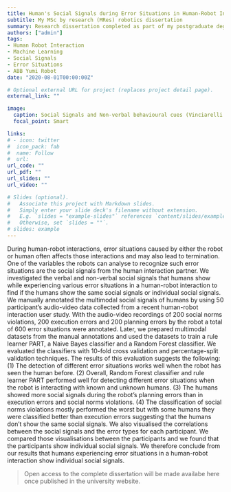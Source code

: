 ```yaml
---
title: Human's Social Signals during Error Situations in Human-Robot Interaction
subtitle: My MSc by research (MRes) robotics dissertation
summary: Research dissertation completed as part of my postgraduate degree.  
authors: ["admin"]
tags:
- Human Robot Interaction
- Machine Learning
- Social Signals
- Error Situations
- ABB Yumi Robot
date: "2020-08-01T00:00:00Z"

# Optional external URL for project (replaces project detail page).
external_link: ""

image:
  caption: Social Signals and Non-verbal behavioural cues (​Vinciarelli et al., 2012, p. 2) ​
  focal_point: Smart

links:
# - icon: twitter
#  icon_pack: fab
#  name: Follow
#  url: 
url_code: ""
url_pdf: ""
url_slides: ""
url_video: ""

# Slides (optional).
#   Associate this project with Markdown slides.
#   Simply enter your slide deck's filename without extension.
#   E.g. `slides = "example-slides"` references `content/slides/example-slides.md`.
#   Otherwise, set `slides = ""`.
# slides: example
---
```


During human-robot interactions, error situations caused by either the robot or
human often affects those interactions and may also lead to termination. One of the
variables the robots can analyse to recognize such error situations are the social
signals from the human interaction partner. We investigated the verbal and
non-verbal social signals that humans show while experiencing various error
situations in a human-robot interaction to find if the humans show the same social
signals or individual social signals. We manually annotated the multimodal social
signals of humans by using 50 participant’s audio-video data collected from a recent
human-robot interaction user study. With the audio-video recordings of 200 social
norms violations, 200 execution errors and 200 planning errors by the robot a total of
600 error situations were annotated. Later, we prepared multimodal datasets from
the manual annotations and used the datasets to train a rule learner PART, a Naive
Bayes classifier and a Random Forest classifier. We evaluated the classifiers with
10-fold cross validation and percentage-split validation techniques. The results of
this evaluation suggests the following: (1) The detection of different error situations
works well when the robot has seen the human before. (2) Overall, Random Forest
classifier and rule learner PART performed well for detecting different error situations
when the robot is interacting with known and unknown humans. (3) The humans
showed more social signals during the robot’s planning errors than in execution
errors and social norms violations. (4) The classification of social norms violations
mostly performed the worst but with some humans they were classified better than
execution errors suggesting that the humans don’t show the same social signals. We
also visualised the correlations between the social signals and the error types for
each participant. We compared those visualisations between the participants and we
found that the participants show individual social signals. We therefore conclude
from our results that humans experiencing error situations in a human-robot
interaction show individual social signals.

> Open access to the complete dissertation will be made availabe here once published in the university website.   
